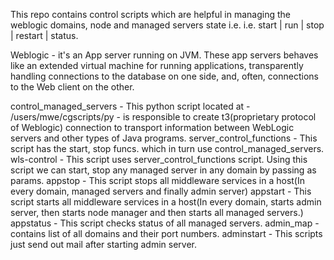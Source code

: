 This repo contains control scripts which are helpful in managing the weblogic domains, node and managed servers state i.e. i.e. start | run | stop | restart | status.

Weblogic - it's an App server running on JVM. These app servers behaves like an extended virtual machine for running applications, transparently handling connections to the database on one side, and, often, connections to the Web client on the other.

control_managed_servers       - This python script located at - /users/mwe/cgscripts/py - is responsible to create t3(proprietary protocol of Weblogic) connection to transport information between WebLogic servers and other types of Java programs.
server_control_functions      - This script has the start, stop funcs. which in turn use control_managed_servers.
wls-control                   - This script uses server_control_functions script. Using this script we can start, stop any managed server in any domain by passing as params.
appstop                       - This script stops all middleware services in a host(In every domain, managed servers and finally admin server)
appstart                      - This script starts all middleware services in a host(In every domain, starts admin server, then starts node manager and then starts all managed servers.)
appstatus                     - This script checks status of all managed servers.
admin_map                     - contains list of all domains and their port numbers.
adminstart                    - This scripts just send out mail after starting admin server.
